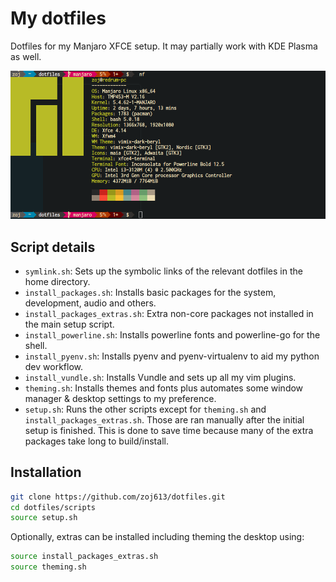 # My dotfiles
Dotfiles for my Manjaro XFCE setup. It may partially work with KDE Plasma as well.

![shell screenshot](scripts/img/screenshot.png)

## Script details
- `symlink.sh`: Sets up the symbolic links of the relevant dotfiles in the home directory.
- `install_packages.sh`: Installs basic packages for the system, development, audio and others.
- `install_packages_extras.sh`: Extra non-core packages not installed in the main setup script.
- `install_powerline.sh`: Installs powerline fonts and powerline-go for the shell.
- `install_pyenv.sh`: Installs pyenv and pyenv-virtualenv to aid my python dev workflow.
- `install_vundle.sh`: Installs Vundle and sets up all my vim plugins.
- `theming.sh`: Installs themes and fonts plus automates some window manager & desktop settings to my preference.
- `setup.sh`: Runs the other scripts except for `theming.sh` and `install_packages_extras.sh`. Those are ran manually
after the initial setup is finished. This is done to save time because many of the extra packages take long to build/install.


## Installation
```bash
git clone https://github.com/zoj613/dotfiles.git
cd dotfiles/scripts
source setup.sh
```

Optionally, extras can be installed including theming the desktop using:

```bash
source install_packages_extras.sh
source theming.sh

```
